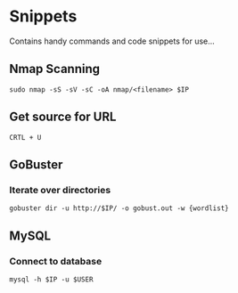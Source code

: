 # Snippets
Contains handy commands and code snippets for use...

## Nmap Scanning
```
sudo nmap -sS -sV -sC -oA nmap/<filename> $IP
```

## Get source for URL

```
CRTL + U
```

## GoBuster

### Iterate over directories
```
gobuster dir -u http://$IP/ -o gobust.out -w {wordlist}
```

## MySQL

### Connect to database

```
mysql -h $IP -u $USER
```